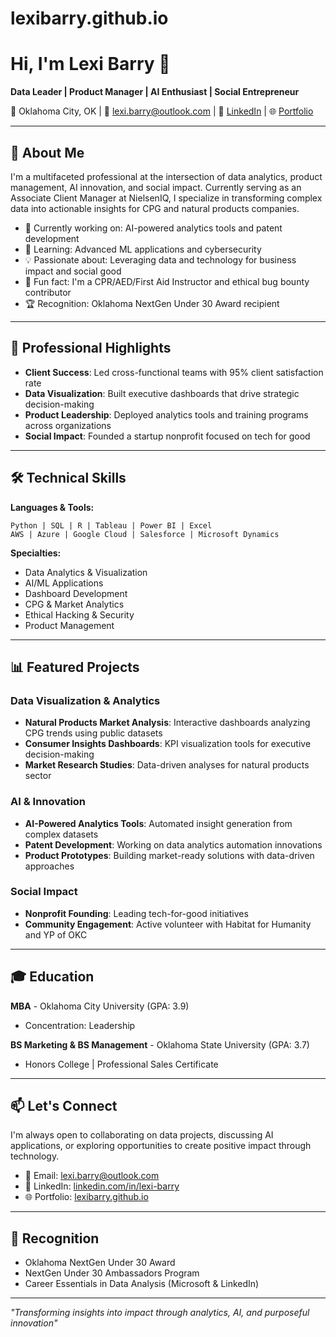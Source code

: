 # lexibarry.github.io
# Hi, I'm Lexi Barry 👋

**Data Leader | Product Manager | AI Enthusiast | Social Entrepreneur**

📍 Oklahoma City, OK | 📧 lexi.barry@outlook.com | 💼 [LinkedIn](https://www.linkedin.com/in/lexi-barry) | 🌐 [Portfolio](https://lexibarry.github.io)

---

## 🚀 About Me

I'm a multifaceted professional at the intersection of data analytics, product management, AI innovation, and social impact. Currently serving as an Associate Client Manager at NielsenIQ, I specialize in transforming complex data into actionable insights for CPG and natural products companies.

- 🔭 Currently working on: AI-powered analytics tools and patent development
- 🌱 Learning: Advanced ML applications and cybersecurity
- 💡 Passionate about: Leveraging data and technology for business impact and social good
- 🎯 Fun fact: I'm a CPR/AED/First Aid Instructor and ethical bug bounty contributor
- 🏆 Recognition: Oklahoma NextGen Under 30 Award recipient

---

## 💼 Professional Highlights

- **Client Success**: Led cross-functional teams with 95% client satisfaction rate
- **Data Visualization**: Built executive dashboards that drive strategic decision-making
- **Product Leadership**: Deployed analytics tools and training programs across organizations
- **Social Impact**: Founded a startup nonprofit focused on tech for good

---

## 🛠️ Technical Skills

**Languages & Tools:**
```
Python | SQL | R | Tableau | Power BI | Excel
AWS | Azure | Google Cloud | Salesforce | Microsoft Dynamics
```

**Specialties:**
- Data Analytics & Visualization
- AI/ML Applications
- Dashboard Development
- CPG & Market Analytics
- Ethical Hacking & Security
- Product Management

---

## 📊 Featured Projects

### Data Visualization & Analytics
- **Natural Products Market Analysis**: Interactive dashboards analyzing CPG trends using public datasets
- **Consumer Insights Dashboards**: KPI visualization tools for executive decision-making
- **Market Research Studies**: Data-driven analyses for natural products sector

### AI & Innovation
- **AI-Powered Analytics Tools**: Automated insight generation from complex datasets
- **Patent Development**: Working on data analytics automation innovations
- **Product Prototypes**: Building market-ready solutions with data-driven approaches

### Social Impact
- **Nonprofit Founding**: Leading tech-for-good initiatives
- **Community Engagement**: Active volunteer with Habitat for Humanity and YP of OKC

---

## 🎓 Education

**MBA** - Oklahoma City University (GPA: 3.9)
- Concentration: Leadership

**BS Marketing & BS Management** - Oklahoma State University (GPA: 3.7)
- Honors College | Professional Sales Certificate

---

## 📫 Let's Connect

I'm always open to collaborating on data projects, discussing AI applications, or exploring opportunities to create positive impact through technology.

- 📧 Email: lexi.barry@outlook.com
- 💼 LinkedIn: [linkedin.com/in/lexi-barry](https://www.linkedin.com/in/lexi-barry)
- 🌐 Portfolio: [lexibarry.github.io](https://lexibarry.github.io)

---

## 🏅 Recognition

- Oklahoma NextGen Under 30 Award
- NextGen Under 30 Ambassadors Program
- Career Essentials in Data Analysis (Microsoft & LinkedIn)

---

*"Transforming insights into impact through analytics, AI, and purposeful innovation"*
